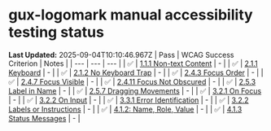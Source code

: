 # gux-logomark manual accessibility testing status

**Last Updated:** 2025-09-04T10:10:46.967Z
| Pass | WCAG Success Criterion | Notes |
| --- | --- | --- |
| ✅ | [1.1.1 Non-text Content](https://www.w3.org/WAI/WCAG22/Understanding/non-text-content.html) | - |
| ✅ | [2.1.1 Keyboard](https://www.w3.org/WAI/WCAG22/Understanding/keyboard.html) | - |
| ✅ | [2.1.2 No Keyboard Trap](https://www.w3.org/WAI/WCAG22/Understanding/no-keyboard-trap.html) | - |
| ✅ | [2.4.3 Focus Order](https://www.w3.org/WAI/WCAG22/Understanding/focus-order.html) | - |
| ✅ | [2.4.7 Focus Visible](https://www.w3.org/WAI/WCAG22/Understanding/focus-visible.html) | - |
| ✅ | [2.4.11 Focus Not Obscured](https://www.w3.org/WAI/WCAG22/Understanding/focus-not-obscured-minimum) | - |
| ✅ | [2.5.3 Label in Name](https://www.w3.org/WAI/WCAG22/Understanding/label-in-name.html#dfn-name) | - |
| ✅ | [2.5.7 Dragging Movements](https://www.w3.org/WAI/WCAG22/Understanding/dragging-movements) | - |
| ✅ | [3.2.1 On Focus](https://www.w3.org/WAI/WCAG22/Understanding/on-focus.html) | - |
| ✅ | [3.2.2 On Input](https://www.w3.org/WAI/WCAG22/Understanding/on-input.html) | - |
| ✅ | [3.3.1 Error Identification](https://www.w3.org/WAI/WCAG22/Understanding/error-identification.html) | - |
| ✅ | [3.2.2 Labels or Instructions](https://www.w3.org/WAI/WCAG22/Understanding/labels-or-instructions.html) | - |
| ✅ | [4.1.2: Name, Role, Value](https://www.w3.org/WAI/WCAG22/Understanding/name-role-value.html) | - |
| ✅ | [4.1.3 Status Messages](https://www.w3.org/WAI/WCAG22/Understanding/status-messages.html) | - |
